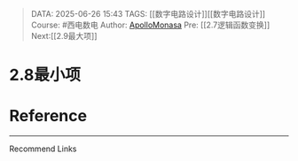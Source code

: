 > DATA: 2025-06-26 15:43
> TAGS: [[数字电路设计]][[数字电路设计]]
> Course: #西电数电 
> Author: [ApolloMonasa](https://github.com/ApolloMonasa)
> Pre: [[2.7逻辑函数变换]]
> Next:[[2.9最大项]]


# 2.8最小项


# Reference


---
Recommend Links
